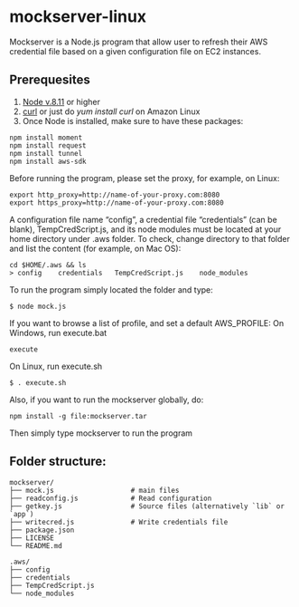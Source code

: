 # mockserver-linux
Mockserver is a Node.js program that allow user to refresh their AWS credential file based on a given configuration file on EC2 instances. 

## Prerequesites 
1. [Node v.8.11](https://nodejs.org/en/) or higher
2. [curl](https://curl.haxx.se/) or just do *yum install curl* on Amazon Linux  
3. Once Node is installed, make sure to have these packages:   

```
npm install moment
npm install request
npm install tunnel
npm install aws-sdk 
``` 

Before running the program, please set the proxy, for example, on Linux:
```
export http_proxy=http://name-of-your-proxy.com:8080
export https_proxy=http://name-of-your-proxy.com:8080 
``` 

A configuration file name “config”, a credential file “credentials” (can be blank), TempCredScript.js, and its node modules must be located at your home directory under .aws folder. To check, change directory to that folder and list the content (for example, on Mac OS):  

```
cd $HOME/.aws && ls 
> config    credentials   TempCredScript.js    node_modules 
``` 

To run the program simply located the folder and type: 
 ```
 $ node mock.js 
 ``` 
 
If you want to browse a list of profile, and set a default AWS_PROFILE:
On Windows, run execute.bat 
```
execute
``` 
On Linux, run execute.sh 
```
$ . execute.sh 
``` 

Also, if you want to run the mockserver globally, do:
```
npm install -g file:mockserver.tar
```

Then simply type mockserver to run the program 



## Folder structure:
    mockserver/
    ├── mock.js                   # main files 
    ├── readconfig.js             # Read configuration 
    ├── getkey.js                 # Source files (alternatively `lib` or `app`)
    ├── writecred.js              # Write credentials file                    
    ├── package.json                   
    ├── LICENSE
    └── README.md
    
    .aws/ 
    ├── config                   
    ├── credentials             
    ├── TempCredScript.js                                     
    └── node_modules    
    
  
